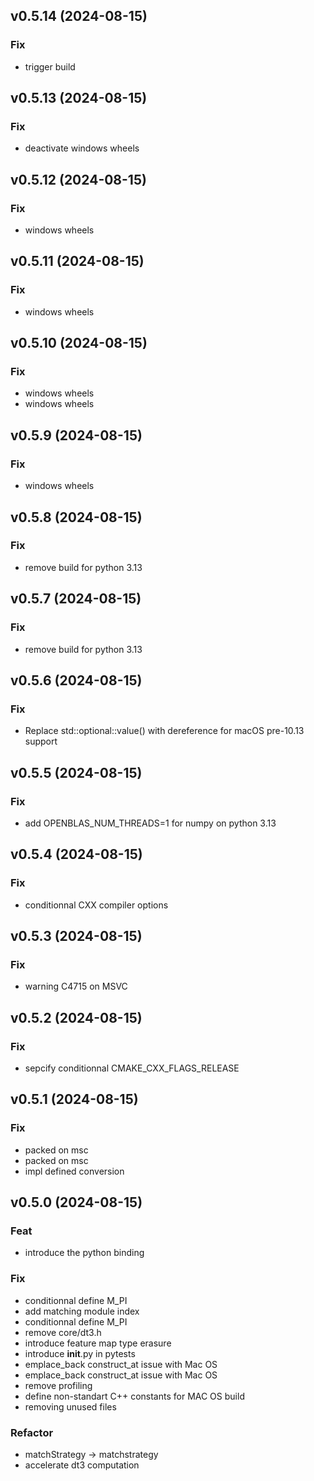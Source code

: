 ## v0.5.14 (2024-08-15)

### Fix

- trigger build

## v0.5.13 (2024-08-15)

### Fix

- deactivate windows wheels

## v0.5.12 (2024-08-15)

### Fix

- windows wheels

## v0.5.11 (2024-08-15)

### Fix

- windows wheels

## v0.5.10 (2024-08-15)

### Fix

- windows wheels
- windows wheels

## v0.5.9 (2024-08-15)

### Fix

- windows wheels

## v0.5.8 (2024-08-15)

### Fix

- remove build for python 3.13

## v0.5.7 (2024-08-15)

### Fix

- remove build for python 3.13

## v0.5.6 (2024-08-15)

### Fix

- Replace std::optional::value() with dereference for macOS pre-10.13 support

## v0.5.5 (2024-08-15)

### Fix

- add OPENBLAS_NUM_THREADS=1 for numpy on python 3.13

## v0.5.4 (2024-08-15)

### Fix

- conditionnal  CXX compiler options

## v0.5.3 (2024-08-15)

### Fix

- warning C4715 on MSVC

## v0.5.2 (2024-08-15)

### Fix

- sepcify conditionnal CMAKE_CXX_FLAGS_RELEASE

## v0.5.1 (2024-08-15)

### Fix

- packed on msc
- packed on msc
- impl defined conversion

## v0.5.0 (2024-08-15)

### Feat

- introduce the python binding

### Fix

- conditionnal define M_PI
- add matching module index
- conditionnal define M_PI
- remove core/dt3.h
- introduce feature map type erasure
- introduce __init__.py in pytests
- emplace_back construct_at issue with Mac OS
- emplace_back construct_at issue with Mac OS
- remove profiling
- define non-standart C++ constants for MAC OS build
- removing unused files

### Refactor

- matchStrategy -> matchstrategy
- accelerate dt3 computation
